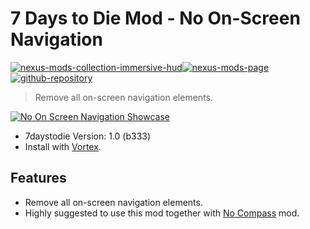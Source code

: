 # 7 Days to Die Mod - No On-Screen Navigation

[![nexus-mods-collection-immersive-hud](https://img.shields.io/badge/Nexus%20Mods%20Collection-Immersive%20HUD%20-orange?style=flat-square&logo=spinrilla)](https://next.nexusmods.com/7daystodie/collections/epfqzi)[![nexus-mods-page](https://img.shields.io/badge/Nexus%20Mod-No%20Compass%20-orange?style=flat-square&logo=spinrilla)](https://www.nexusmods.com/7daystodie/mods/5702) [![github-repository](https://img.shields.io/badge/GitHub-Repository-green?style=flat-square&logo=github)](https://github.com/rdok/7daystodie_mod_no_on_screen_navigation)

> Remove all on-screen navigation elements.

[![No On Screen Navigation Showcase](https://raw.githubusercontent.com/rdok/7daystodie_mod_no_on_screen_navigation/main/documentation/showcase_compatibility_with_steel_hud.gif)](https://www.nexusmods.com/7daystodie/mods/5702)

- 7daystodie Version: 1.0 (b333)
- Install with [Vortex](https://www.nexusmods.com/about/vortex/).

## Features
- Remove all on-screen navigation elements.
- Highly suggested to use this mod together with [No Compass](https://www.nexusmods.com/7daystodie/mods/5528) mod.